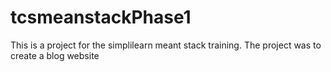 # tcsmeanstackPhase1
This is a project for the simplilearn meant stack training. The project was to create a blog website
